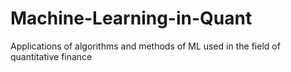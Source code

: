 # Machine-Learning-in-Quant
Applications of algorithms and methods of ML used in the field of quantitative finance
